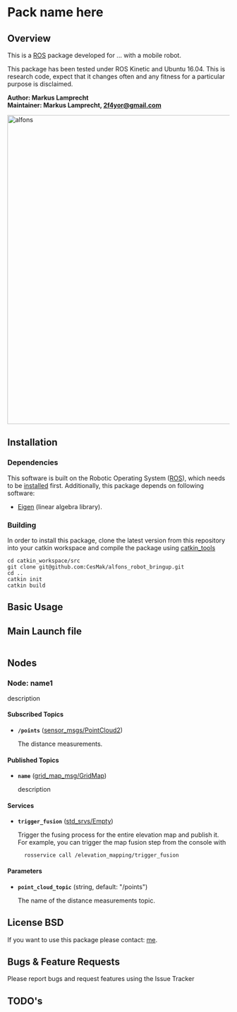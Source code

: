 # Pack name here

## Overview

This is a [ROS] package developed for ... with a mobile robot. 

This package has been tested under ROS Kinetic and Ubuntu 16.04. This is research code, expect that it changes often and any fitness for a particular purpose is disclaimed.

**Author: Markus Lamprecht<br />
Maintainer: Markus Lamprecht, 2f4yor@gmail.com<br />**

<img alt="alfons" src="data/alfons.png" width="700">

## Installation

### Dependencies

This software is built on the Robotic Operating System ([ROS]), which needs to be [installed](http://wiki.ros.org) first. Additionally, this package depends on following software:

- [Eigen](http://eigen.tuxfamily.org) (linear algebra library).


### Building

In order to install this package, clone the latest version from this repository into your catkin workspace and compile the package using [catkin_tools](https://catkin-tools.readthedocs.io/en/latest/)

    cd catkin_workspace/src
    git clone git@github.com:CesMak/alfons_robot_bringup.git
    cd ..
    catkin init
    catkin build


## Basic Usage

## Main Launch file

``` 

``` 

## Nodes

### Node: name1

description

#### Subscribed Topics

* **`/points`** ([sensor_msgs/PointCloud2])

    The distance measurements.


#### Published Topics

* **`name`** ([grid_map_msg/GridMap])

     description


#### Services

* **`trigger_fusion`** ([std_srvs/Empty])

    Trigger the fusing process for the entire elevation map and publish it. For example, you can trigger the map fusion step from the console with

        rosservice call /elevation_mapping/trigger_fusion

#### Parameters

* **`point_cloud_topic`** (string, default: "/points")

    The name of the distance measurements topic.


## License BSD
If you want to use this package please contact: [me](https://simact.de/about_me).

## Bugs & Feature Requests

Please report bugs and request features using the Issue Tracker


## TODO's



[ROS]: http://www.ros.org
[rviz]: http://wiki.ros.org/rviz
[grid_map_msg/GridMap]: https://github.com/anybotics/grid_map/blob/master/grid_map_msg/msg/GridMap.msg
[sensor_msgs/PointCloud2]: http://docs.ros.org/api/sensor_msgs/html/msg/PointCloud2.html
[geometry_msgs/PoseWithCovarianceStamped]: http://docs.ros.org/api/geometry_msgs/html/msg/PoseWithCovarianceStamped.html
[tf/tfMessage]: http://docs.ros.org/kinetic/api/tf/html/msg/tfMessage.html
[std_srvs/Empty]: http://docs.ros.org/api/std_srvs/html/srv/Empty.html
[grid_map_msg/GetGridMap]: https://github.com/anybotics/grid_map/blob/master/grid_map_msg/srv/GetGridMap.srv
[grid_map_msgs/ProcessFile]: https://github.com/ANYbotics/grid_map/blob/master/grid_map_msgs/srv/ProcessFile.srv


